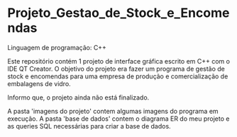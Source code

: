 # Projeto_Gestao_de_Stock_e_Encomendas
 Linguagem de programação: C++

Este repositório contém 1 projeto de interface gráfica escrito em C++ com o IDE QT Creator. 
O objetivo do projeto era fazer um programa de gestão de stock e encomendas para uma empresa de produção e comercialização de embalagens de vidro.

Informo que, o projeto ainda não está finalizado.

A pasta 'imagens do projeto' contem algumas imagens do programa em execução.
A pasta 'base de dados' contem o diagrama ER do meu projeto e as queries SQL necessárias para criar a base de dados.
